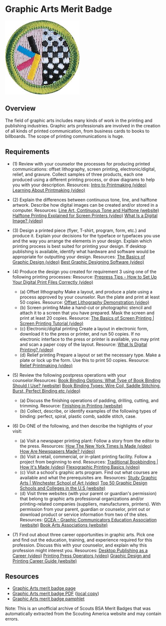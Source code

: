 

# Graphic Arts Merit Badge

![Graphic Arts Merit Badge](images/graphic-arts-merit-badge.jpg)

## Overview



The field of graphic arts includes many kinds of work in the printing and publishing industries. Graphic arts professionals are involved in the creation of all kinds of printed communication, from business cards to books to billboards. The scope of printing communications is huge.

## Requirements

* (1) Review with your counselor the processes for producing printed communications: offset lithography, screen printing, electronic/digital, relief, and gravure. Collect samples of three products, each one produced using a different printing process, or draw diagrams to help you with your description. Resources:  [Intro to Printmaking (video)](https://www.youtube.com/watch?v=lNoRrp17SJ4)  [Learning About Printmaking (video)](https://www.youtube.com/watch?v=ns9_2SfhCtM )
* (2) Explain the differences between continuous tone, line, and halftone artwork. Describe how digital images can be created and/or stored in a computer. Resources:  [Line Art, Continuous Tone and Halftone (website)](https://soma.sbcc.edu/users/Russotti/111/read_mes/111chpt6halftone.html)  [Halftone Printing Explained for Screen Printers (video)](https://youtu.be/6u-1HjVQliY?si=rrlPTChjb_f5ya8b)  [What Is a Digital Image?  (video)](https://www.youtube.com/watch?v=TVTn7mYKegY )
* (3) Design a printed piece (flyer, T-shirt, program, form, etc.) and produce it. Explain your decisions for the typeface or typefaces you use and the way you arrange the elements in your design. Explain which printing process is best suited for printing your design. If desktop publishing is available, identify what hardware and software would be appropriate for outputting your design. Resources:  [  The Basics of Graphic Design (video)](https://www.youtube.com/watch?v=ZhTNQFWc_qg)  [Best Graphic Designing Software (video)](https://www.youtube.com/watch?v=qtHong4fWT4)
* (4) Produce the design you created for requirement 3 using one of the following printing processes: Resource:  [Prepress Tips - How to Set Up Your Digital Print Files Correctly (video)](https://www.youtube.com/watch?v=QxlB6rl8aNU )
    * (a) Offset lithography Make a layout, and produce a plate using a process approved by your counselor. Run the plate and print at least 50 copies. Resource: [Offset Lithography Demonstration (video)](https://youtu.be/e4GmiXXAvuA?si=OA6SjlwBdX0iURxc)
    * (b) Screen printing Make a hand-cut or photographic stencil and attach it to a screen that you have prepared. Mask the screen and print at least 20 copies. Resource: [The Basics of Screen Printing | Screen Printing Tutorial (video)](https://youtu.be/LB__fEeO6no?si=xnEBGmb6WHEazfXl)
    * (c) Electronic/digital printing Create a layout in electronic form, download it to the press or printer, and run 50 copies. If no electronic interface to the press or printer is available, you may print and scan a paper copy of the layout. Resource: [What Is Digital Printing? (video)](https://youtube.com/shorts/pxunJD8QqJI?si=gu4SKEaApL3YeDtw)
    * (d) Relief printing Prepare a layout or set the necessary type. Make a plate or lock up the form. Use this to print 50 copies. Resource: [Relief Printmaking (video)](https://youtu.be/vsMBA-1g-5U?si=MyzHQonzhXqkwloS)


* (5) Review the following postpress operations with your counselor:Resources:  [Book Binding Options: What Type of Book Binding Should I Use? (website)](https://www.48hrbooks.com/publishing-resources/blog/138/book-binding-options-what-type-of-book-binding-should-i-use?)  [Book Binding Types: Wire Coil, Saddle Stitching, Burst, Perfect Binding etc  (video)](https://youtu.be/t7eJKNFptzU?si=DDD-T90I4LBkQnM6)
    * (a) Discuss the finishing operations of padding, drilling, cutting, and trimming. Resource: [Finishing in Printing (website)](https://www.colorvisionprinting.com/blog/finishing-in-printing-what-are-the-most-requested-options)
    * (b) Collect, describe, or identify examples of the following types of binding: perfect, spiral, plastic comb, saddle stitch, case.


* (6) Do ONE of the following, and then describe the highlights of your visit:
    * (a) Visit a newspaper printing plant: Follow a story from the editor to the press. Resources: [How The New York Times Is Made (video)](https://youtu.be/MrWP2z8I0Qk?si=zVnbTit-WqZa2BFD) [How Are Newspapers Made? (video)](https://www.youtube.com/watch?v=dEqMu7IVURE%20)
    * (b) Visit a retail, commercial, or in-plant printing facility. Follow a project from beginning to end. Resources: [Traditional Bookbinding | How It's Made (video)](https://youtu.be/DiCRx1_Ovok?si=B0uslGn7U9D6tGpI) [Flexographic Printing Basics (video)](https://www.youtube.com/watch?v=hTF_fgpWoTo%20)
    * (c) Visit a school's graphic arts program. Find out what courses are available and what the prerequisites are. Resources: [Study Graphic Arts | Winchester School of Art (video)](https://youtu.be/GsC6_Ibhpp8?si=rWPM21zZDOd728xX) [Top 50 Graphic Design Schools and Colleges in the U.S (website)](https://www.animationcareerreview.com/articles/top-50-graphic-design-schools-and-colleges-us-2023-rankings)
    * (d) Visit three websites (with your parent or guardian's permission) that belong to graphic arts professional organizations and/or printing-related companies (suppliers, manufacturers, printers). With permission from your parent, guardian or counselor, print out or download product or service information from two of the sites. Resources: [GCEA - Graphic Communicators Education Association (website)](https://www.gceaonline.org/) [Book Arts Associations (website)](https://guildofbookworkers.org/book-arts-organization)


* (7) Find out about three career opportunities in graphic arts. Pick one and find out the education, training, and experience required for this profession. Discuss this with your counselor, and explain why this profession might interest you. Resources:  [Desktop Publishing as a Career (video)](https://www.youtube.com/watch?v=tuP-G9wJxmY )  [Printing Press Operators (video)](https://www.youtube.com/watch?v=hOArtAsYeP8 )  [Graphic Design and Printing Career Guide (website)](https://www.khake.com/page27.html)


## Resources

- [Graphic Arts merit badge page](https://www.scouting.org/merit-badges/graphic-arts/)
- [Graphic Arts merit badge PDF](https://filestore.scouting.org/filestore/Merit_Badge_ReqandRes/Pamphlets/Graphic%20Arts_2025.pdf) ([local copy](files/graphic-arts-merit-badge.pdf))
- [Graphic Arts merit badge pamphlet](https://www.scoutshop.org/graphic-arts-merit-badge-pamphlet-648314.html)

Note: This is an unofficial archive of Scouts BSA Merit Badges that was automatically extracted from the Scouting America website and may contain errors.